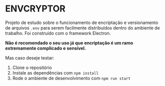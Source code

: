 # ENVCRYPTOR

Projeto de estudo sobre o funcionamento de encriptação e versionamento de arquivos `.env` para serem facilmente distribuídos dentro do ambiente de trabalho. Foi construído com o framework Electron.

**Não é recomendado o seu uso já que encriptação é um ramo extremamente complicado e sensível.**

Mas caso deseje testar:

1. Clone o repositório
2. Instale as dependências com `npm install`
3. Rode o ambiente de desenvolvimento com `npm run start`
